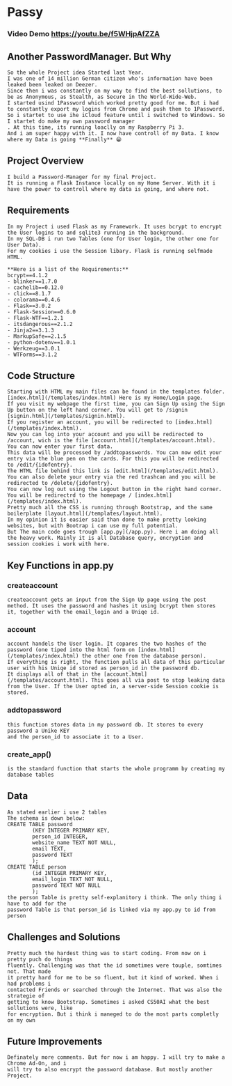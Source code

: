 # Passy

### Video Demo https://youtu.be/f5WHjpAfZZA

## Another PasswordManager. But Why
    So the whole Project idea Started last Year. 
    I was one of 14 million German citizen who's information have been leaked been leaked on Deezer.
    Since then i was constantly on my way to find the best sollutions, to be as Anonymous, as Stealth, as Secure in the World-Wide-Web.
    I started usind 1Password which worked pretty good for me. But i had to constantly export my logins from Chrome and push them to 1Password.
    So i startet to use ihe iCloud feature until i switched to Windows. So I startet do make my own password manager
    . At this time, its running loaclly on my Raspberry Pi 3.
    And i am super happy with it. I now have controll of my Data. I know where my Data is going **Finally** 😁

## Project Overview
    I build a Password-Manager for my final Project.
    It is running a Flask Instance locally on my Home Server. With it i have the power to controll where my data is going, and where not.

## Requirements
    In my Project i used Flask as my Framework. It uses bcrypt to encrypt the User logins to and sqlite3 running in the background.
    In my SQL-DB i run two Tables (one for User login, the other one for User Data). 
    For my cookies i use the Session libary. Flask is running selfmade HTML.

    **Here is a list of the Requirements:**
    bcrypt==4.1.2
    - blinker==1.7.0
    - cachelib==0.12.0
    - click==8.1.7
    - colorama==0.4.6
    - Flask==3.0.2
    - Flask-Session==0.6.0
    - Flask-WTF==1.2.1
    - itsdangerous==2.1.2
    - Jinja2==3.1.3
    - MarkupSafe==2.1.5
    - python-dotenv==1.0.1
    - Werkzeug==3.0.1
    - WTForms==3.1.2

## Code Structure
    Starting with HTML my main files can be found in the templates folder. [index.html](/templates/index.html) Here is my Home/Login page. 
    If you visit my webpage the first time, you can Sign Up using the Sign Up button on the left hand corner. You will get to /signin [signin.html](/templates/signin.html).
    If you register an account, you will be redirected to [index.html](/templates/index.html). 
    Now you can log into your account and you will be redirected to /account, wich is the file [account.html](/templates/account.html). You can now enter your first data. 
    This data will be processed by /addtopasswords. You can now edit your entry via the blue pen on the cards. For this you will be redirected to /edit/{idofentry}. 
    The HTML file behind this link is [edit.html](/templates/edit.html). You can also delete your entry via the red trashcan and you will be redirected to /delete/{idofentry}.
    You can now log out using the Logout button in the right hand corner. You will be redirectrd to the homepage / [index.html](/templates/index.html).
    Pretty much all the CSS is running through Bootstrap, and the same boilerplate [layout.html](/templates/layout.html).
    In my opinion it is easier said than done to make pretty looking websites, but with Bootrap i can use my full potential.
    But The main code goes trough [app.py](/app.py). Here i am doing all the heavy work. Mainly it is all Database query, encryption and session cookies i work with here.

## Key Functions in app.py
### createaccount
    createaccount gets an input from the Sign Up page using the post method. It uses the password and hashes it using bcrypt then stores it, together with the email_login and a Uniqe id.
### account
    account handels the User login. It copares the two hashes of the password (one tiped into the html form on [index.html](/templates/index.html) the other one from the database person).
    If everything is right, the function pulls all data of this particular user with his Uniqe id stored as person_id in the password db.
    It displays all of that in the [account.html](/templates/account.html). This goes all via post to stop leaking data from the User. If the User opted in, a server-side Session cookie is stored. 
### addtopassword
    this function stores data in my password db. It stores to every password a Unike KEY 
    and the person_id to associate it to a User.
### create_app()
    is the standard function that starts the whole programm by creating my database tables

## Data
    As stated earlier i use 2 tables
    The schema is down below:
    CREATE TABLE password
            (KEY INTEGER PRIMARY KEY,
            person_id INTEGER,
            website_name TEXT NOT NULL,
            email TEXT,
            password TEXT
            );
    CREATE TABLE person
            (id INTEGER PRIMARY KEY,
            email_login TEXT NOT NULL,
            password TEXT NOT NULL
            );
    the person Table is pretty self-explanitory i think. The only thing i have to add for the
    password Table is that person_id is linked via my app.py to id from person

## Challenges and Solutions
    Pretty much the hardest thing was to start coding. From now on i pretty puch do things
    fluently. Challenging was that the id sometimes were touple, somtimes not. That made
    it pretty hard for me to be so fluent, but it kind of worked. When i had problems i
    contacted Friends or searched through the Internet. That was also the strategie of 
    getting to know Bootstrap. Sometimes i asked CS50AI what the best sollutions were, like
    for encryption. But i think i maneged to do the most parts completly on my own

## Future Improvements
    Definately more comments. But for now i am happy. I will try to make a Chrome Ad-On, and i
    will try to also encrypt the password database. But mostly another Project.
